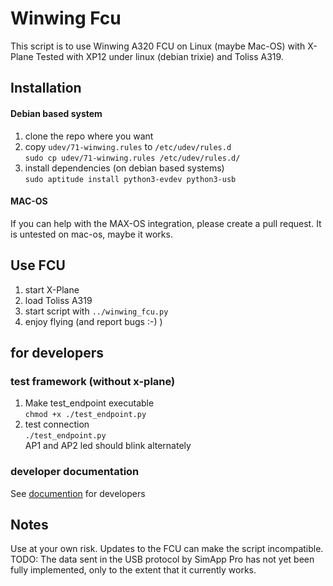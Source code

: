 # Winwing Fcu
This script is to use Winwing A320 FCU on Linux (maybe Mac-OS) with X-Plane
Tested with XP12 under linux (debian trixie) and Toliss A319.

## Installation

#### Debian based system
1. clone the repo where you want
2. copy `udev/71-winwing.rules` to `/etc/udev/rules.d`  
`sudo cp udev/71-winwing.rules /etc/udev/rules.d/`
3. install dependencies (on debian based systems)  
`sudo aptitude install python3-evdev python3-usb`


#### MAC-OS
If you can help with the MAX-OS integration, please create a pull request.
It is untested on mac-os, maybe it works.

## Use FCU
1. start X-Plane
2. load Toliss A319
3. start script with `../winwing_fcu.py`
4. enjoy flying (and report bugs :-)  )


## for developers
### test framework (without x-plane)
1. Make test_endpoint executable  
   `chmod +x ./test_endpoint.py`
2. test connection  
   `./test_endpoint.py`  
   AP1 and AP2 led should blink alternately

### developer documentation
See [documention](./documentation/README.md) for developers

## Notes
Use at your own risk. Updates to the FCU can make the script incompatible.
TODO: The data sent in the USB protocol by SimApp Pro has not yet been fully implemented, only to the extent that it currently works.
